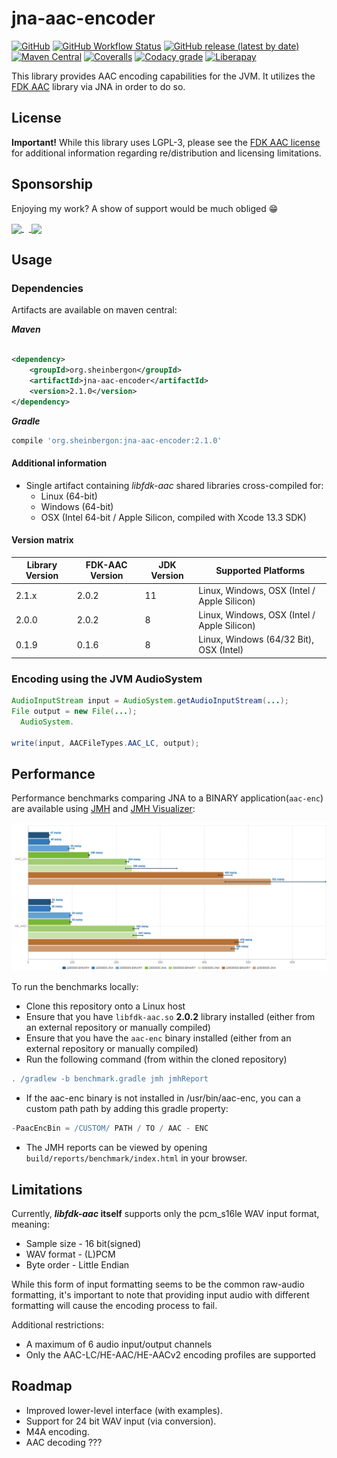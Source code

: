 # jna-aac-encoder

[![GitHub](https://img.shields.io/github/license/sheinbergon/jna-aac-encoder?color=pink&style=for-the-badge)](https://github.com/sheinbergon/jna-aac-encoder/blob/master/LICENSE)
[![GitHub Workflow Status](https://img.shields.io/github/actions/workflow/status/sheinbergon/jna-aac-encoder/ossrh-publication.yml?style=for-the-badge&branch=main)](https://github.com/sheinbergon/jna-aac-encoder/actions?query=workflow%3A"Multi+Platform+CI")
[![GitHub release (latest by date)](https://img.shields.io/github/v/release/sheinbergon/jna-aac-encoder?color=%2340E0D0&style=for-the-badge)](https://github.com/sheinbergon/jna-aac-encoder/releases/latest)
[![Maven Central](https://img.shields.io/maven-central/v/org.sheinbergon/jna-aac-encoder?color=Crimson&style=for-the-badge)](https://search.maven.org/search?q=g:org.sheinbergon%20a:jna-aac-encoder*)
[![Coveralls](https://img.shields.io/coveralls/github/sheinbergon/jna-aac-encoder?style=for-the-badge&logo=coveralls)](https://coveralls.io/github/sheinbergon/jna-aac-encoder)
[![Codacy grade](https://img.shields.io/codacy/grade/8f822d4bfbfa48809d439d4e8e92d287?style=for-the-badge&logo=codacy)](https://app.codacy.com/manual/sheinbergon/jna-aac-encoder)
[![Liberapay](https://img.shields.io/liberapay/patrons/sheinbergon?logo=liberapay&style=for-the-badge)](https://liberapay.com/sheinbergon/donate)

This library provides AAC encoding capabilities for the JVM.
It utilizes the [FDK AAC](https://github.com/mstorsjo/fdk-aac) library via JNA in order to do so.

## License

**Important!** While this library uses LGPL-3, please see
the [FDK AAC license](NOTICE) for additional information
regarding re/distribution and licensing limitations.

## Sponsorship

Enjoying my work? A show of support would be much obliged :grin:

<a href="https://liberapay.com/sheinbergon/donate">
<img src="assets/liberapay-donate.png" height="66" align="center">
</a>&nbsp;&nbsp;<a href="https://www.buymeacoffee.com/sheinbergon">
<img src="assets/buymeacoffee-donate.png" height="66" align="center">
</a>

## Usage

### Dependencies

Artifacts are available on maven central:

**_Maven_**

```xml

<dependency>
    <groupId>org.sheinbergon</groupId>
    <artifactId>jna-aac-encoder</artifactId>
    <version>2.1.0</version>
</dependency>
```

**_Gradle_**

```groovy
compile 'org.sheinbergon:jna-aac-encoder:2.1.0'
```

#### Additional information

* Single artifact containing _libfdk-aac_ shared libraries cross-compiled for:
    * Linux (64-bit)
    * Windows (64-bit)
    * OSX (Intel 64-bit / Apple Silicon, compiled with Xcode 13.3 SDK)

#### Version matrix

| Library Version | FDK-AAC Version | JDK Version | Supported Platforms                         |
|-----------------|-----------------|-------------|---------------------------------------------|
| 2.1.x           | 2.0.2           | 11          | Linux, Windows, OSX (Intel / Apple Silicon) |
| 2.0.0           | 2.0.2           | 8           | Linux, Windows, OSX (Intel / Apple Silicon) |
| 0.1.9           | 0.1.6           | 8           | Linux, Windows (64/32 Bit), OSX (Intel)     |

### Encoding using the JVM AudioSystem

```java
AudioInputStream input = AudioSystem.getAudioInputStream(...);
File output = new File(...);
  AudioSystem.

write(input, AACFileTypes.AAC_LC, output);
```

## Performance

Performance benchmarks comparing JNA to a BINARY application(`aac-enc`) are available
using [JMH](http://openjdk.java.net/projects/code-tools/jmh/)
and [JMH Visualizer](https://github.com/jzillmann/jmh-visualizer):

![alt text](assets/jmh-results-23112023.png)

To run the benchmarks locally:

* Clone this repository onto a Linux host
* Ensure that you have `libfdk-aac.so` __2.0.2__ library installed (either from an external repository or manually
  compiled)
* Ensure that you have the `aac-enc` binary installed (either from an external repository or manually compiled)
* Run the following command (from within the cloned repository)

```groovy
. /gradlew -b benchmark.gradle jmh jmhReport
```

* If the aac-enc binary is not installed in /usr/bin/aac-enc, you can a custom path path by adding this gradle property:

```groovy
-PaacEncBin = /CUSTOM/ PATH / TO / AAC - ENC 
```

* The JMH reports can be viewed by opening `build/reports/benchmark/index.html` in your browser.

## Limitations

Currently, **_libfdk-aac_ itself** supports only the pcm_s16le WAV input format, meaning:

* Sample size - 16 bit(signed)
* WAV format - (L)PCM
* Byte order - Little Endian

While this form of input formatting seems to be the common raw-audio formatting, it's important
to note that providing input audio with different formatting will cause
the encoding process to fail.

Additional restrictions:

* A maximum of 6 audio input/output channels
* Only the AAC-LC/HE-AAC/HE-AACv2 encoding profiles are supported

## Roadmap

* Improved lower-level interface (with examples).
* Support for 24 bit WAV input (via conversion).
* M4A encoding.
* AAC decoding ???  